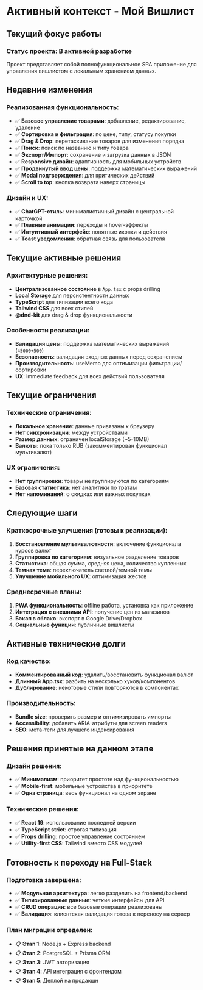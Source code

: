 # Активный контекст - Мой Вишлист

## Текущий фокус работы

### Статус проекта: **В активной разработке**
Проект представляет собой полнофункциональное SPA приложение для управления вишлистом с локальным хранением данных.

## Недавние изменения

### Реализованная функциональность:
- ✅ **Базовое управление товарами**: добавление, редактирование, удаление
- ✅ **Сортировка и фильтрация**: по цене, типу, статусу покупки
- ✅ **Drag & Drop**: перетаскивание товаров для изменения порядка
- ✅ **Поиск**: поиск по названию и типу товара
- ✅ **Экспорт/Импорт**: сохранение и загрузка данных в JSON
- ✅ **Responsive дизайн**: адаптивность для мобильных устройств
- ✅ **Продвинутый ввод цены**: поддержка математических выражений
- ✅ **Modal подтверждения**: для критических действий
- ✅ **Scroll to top**: кнопка возврата наверх страницы

### Дизайн и UX:
- ✅ **ChatGPT-стиль**: минималистичный дизайн с центральной карточкой
- ✅ **Плавные анимации**: переходы и hover-эффекты
- ✅ **Интуитивный интерфейс**: понятные иконки и действия
- ✅ **Toast уведомления**: обратная связь для пользователя

## Текущие активные решения

### Архитектурные решения:
- **Централизованное состояние** в `App.tsx` с props drilling
- **Local Storage** для персистентности данных
- **TypeScript** для типизации всего кода
- **Tailwind CSS** для всех стилей
- **@dnd-kit** для drag & drop функциональности

### Особенности реализации:
- **Валидация цены**: поддержка математических выражений (`45000+500`)
- **Безопасность**: валидация входных данных перед сохранением
- **Производительность**: useMemo для оптимизации фильтрации/сортировки
- **UX**: immediate feedback для всех действий пользователя

## Текущие ограничения

### Технические ограничения:
- **Локальное хранение**: данные привязаны к браузеру
- **Нет синхронизации**: между устройствами
- **Размер данных**: ограничен localStorage (~5-10MB)
- **Валюты**: пока только RUB (закомментирован функционал мультивалют)

### UX ограничения:
- **Нет группировки**: товары не группируются по категориям
- **Базовая статистика**: нет аналитики по тратам
- **Нет напоминаний**: о скидках или важных покупках

## Следующие шаги

### Краткосрочные улучшения (готовы к реализации):
1. **Восстановление мультивалютности**: включение функционала курсов валют
2. **Группировка по категориям**: визуальное разделение товаров
3. **Статистика**: общая сумма, средняя цена, количество купленных
4. **Темная тема**: переключатель светлой/темной темы
5. **Улучшение мобильного UX**: оптимизация жестов

### Среднесрочные планы:
1. **PWA функциональность**: offline работа, установка как приложение
2. **Интеграция с внешними API**: получение цен из магазинов
3. **Бэкап в облако**: экспорт в Google Drive/Dropbox
4. **Социальные функции**: публичные вишлисты

## Активные технические долги

### Код качество:
- **Комментированный код**: удалить/восстановить функционал валют
- **Длинный App.tsx**: разбить на несколько хуков/компонентов
- **Дублирование**: некоторые стили повторяются в компонентах

### Производительность:
- **Bundle size**: проверить размер и оптимизировать импорты
- **Accessibility**: добавить ARIA-атрибуты для screen readers
- **SEO**: мета-теги для лучшего индексирования

## Решения принятые на данном этапе

### Дизайн решения:
- ✅ **Минимализм**: приоритет простоте над функциональностью
- ✅ **Mobile-first**: мобильные устройства в приоритете
- ✅ **Одна страница**: весь функционал на одном экране

### Технические решения:
- ✅ **React 19**: использование последней версии
- ✅ **TypeScript strict**: строгая типизация
- ✅ **Props drilling**: простое управление состоянием
- ✅ **Utility-first CSS**: Tailwind вместо CSS модулей

## Готовность к переходу на Full-Stack

### Подготовка завершена:
- ✅ **Модульная архитектура**: легко разделить на frontend/backend
- ✅ **Типизированные данные**: четкие интерфейсы для API
- ✅ **CRUD операции**: все базовые операции реализованы
- ✅ **Валидация**: клиентская валидация готова к переносу на сервер

### План миграции определен:
- 📋 **Этап 1**: Node.js + Express backend
- 📋 **Этап 2**: PostgreSQL + Prisma ORM
- 📋 **Этап 3**: JWT авторизация
- 📋 **Этап 4**: API интеграция с фронтендом
- 📋 **Этап 5**: Деплой на продакшн 
